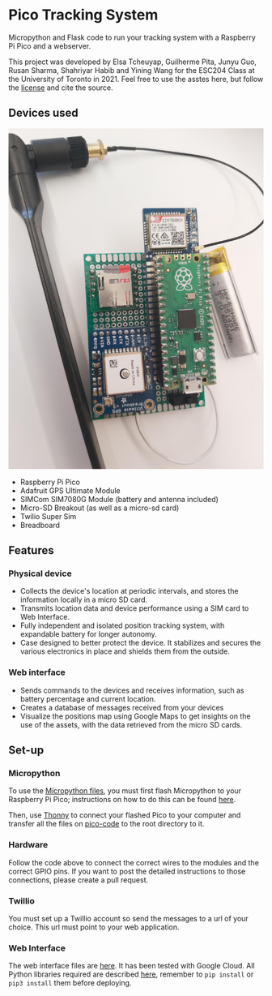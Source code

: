 # Pico Tracking System

Micropython and Flask code to run your tracking system with a Raspberry Pi Pico and a webserver.

This project was developed by Elsa Tcheuyap, Guilherme Pita, Junyu Guo, Rusan Sharma, Shahriyar Habib and Yining Wang for the ESC204 Class at the University of Toronto in 2021. Feel free to use the asstes here, but follow the [license](LICENSE) and cite the source.

## Devices used

![Tracking device](assets/tracking_device.jpeg)

- Raspberry Pi Pico
- Adafruit GPS Ultimate Module
- SIMCom SIM7080G Module (battery and antenna included)
- Micro-SD Breakout (as well as a micro-sd card)
- Twilio Super Sim
- Breadboard

## Features

### Physical device

- Collects the device's location at periodic intervals, and stores the information locally in a micro SD card.
- Transmits location data and device performance using a SIM card to Web Interface.
- Fully independent and isolated position tracking system, with expandable battery for longer autonomy.
- Case designed to better protect the device. It stabilizes and secures the various electronics in place and shields them from the outside.

### Web interface

- Sends commands to the devices and receives information, such as battery percentage and current location.
- Creates a database of messages received from your devices
- Visualize the positions map using Google Maps to get insights on the use of the assets, with the data retrieved from the micro SD cards.

## Set-up

### Micropython

To use the [Micropython files](pico-code), you must first flash Micropython to your Raspberry Pi Pico; instructions on how to do this can be found [here](https://magpi.raspberrypi.com/articles/programming-raspberry-pi-pico-with-python-and-micropython).

Then, use [Thonny](https://thonny.org/) to connect your flashed Pico to your computer and transfer all the files on [pico-code](pico-code) to the root directory to it.

### Hardware

Follow the code above to connect the correct wires to the modules and the correct GPIO pins. If you want to post the detailed instructions to those connections, please create a pull request.

### Twillio

You must set up a Twillio account so send the messages to a url of your choice. This url must point to your web application.

### Web Interface

The web interface files are [here](webapp). It has been tested with Google Cloud. All Python libraries required are described [here](webapp/requirements.txt), remember to `pip install` or `pip3 install` them before deploying.
